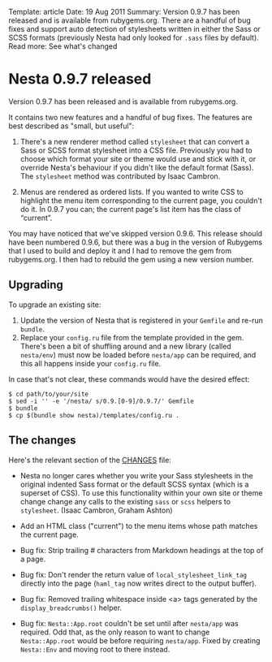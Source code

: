 Template: article
Date: 19 Aug 2011
Summary: Version 0.9.7 has been released and is available from rubygems.org. There are a handful of bug fixes and support auto detection of stylesheets written in either the Sass or SCSS formats (previously Nesta had only looked for `.sass` files by default).
Read more: See what's changed

# Nesta 0.9.7 released

Version 0.9.7 has been released and is available from rubygems.org. 

It contains two new features and a handful of bug fixes. The features
are best described as "small, but useful":

1. There's a new renderer method called `stylesheet` that can convert a
   Sass or SCSS format stylesheet into a CSS file. Previously you had to
   choose which format your site or theme would use and stick with it,
   or override Nesta's behaviour if you didn't like the default format
   (Sass). The `stylesheet` method was contributed by Isaac Cambron.

2. Menus are rendered as ordered lists. If you wanted to write CSS to
   highlight the menu item corresponding to the current page, you
   couldn't do it. In 0.9.7 you can; the current page's list item has
   the class of “current”.

You may have noticed that we've skipped version 0.9.6. This release
should have been numbered 0.9.6, but there was a bug in the version of
Rubygems that I used to build and deploy it and I had to remove the gem
from rubygems.org. I then had to rebuild the gem using a new version
number.

## Upgrading

To upgrade an existing site:

1. Update the version of Nesta that is registered in your `Gemfile` and
   re-run `bundle`.
2. Replace your `config.ru` file from the template provided in the gem.
   There's been a bit of shuffling around and a new library (called
   `nesta/env`) must now be loaded before `nesta/app` can be required,
   and this all happens inside your `config.ru` file.

In case that's not clear, these commands would have the desired effect:

    $ cd path/to/your/site
    $ sed -i '' -e '/nesta/ s/0.9.[0-9]/0.9.7/' Gemfile
    $ bundle
    $ cp $(bundle show nesta)/templates/config.ru .

## The changes

Here's the relevant section of the [CHANGES][changelog] file:

 * Nesta no longer cares whether you write your Sass stylesheets in the
   original indented Sass format or the default SCSS syntax (which is a
   superset of CSS). To use this functionality within your own site or
   theme change change any calls to the existing `sass` or `scss`
   helpers to `stylesheet`. (Isaac Cambron, Graham Ashton)

 * Add an HTML class ("current") to the menu items whose path matches
   the current page.

 * Bug fix: Strip trailing # characters from Markdown headings at the
   top of a page.

 * Bug fix: Don't render the return value of `local_stylesheet_link_tag`
   directly into the page (`haml_tag` now writes direct to the output
   buffer).

 * Bug fix: Removed trailing whitespace inside &lt;a&gt; tags generated
   by the `display_breadcrumbs()` helper.

 * Bug fix: `Nesta::App.root` couldn't be set until after `nesta/app` was
   required. Odd that, as the only reason to want to change
   `Nesta::App.root` would be before requiring `nesta/app`. Fixed by
   creating `Nesta::Env` and moving root to there instead.

[rubygems]: https://rubygems.org/gems/nesta
[changelog]: https://github.com/gma/nesta/blob/v0.9.7/CHANGES
